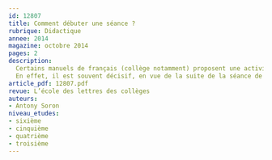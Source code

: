 ```yaml
---
id: 12807
title: Comment débuter une séance ?
rubrique: Didactique
annee: 2014
magazine: octobre 2014
pages: 2
description: 
  Certains manuels de français (collège notamment) proposent une activité de recherche préalable avant la lecture expliquée du texte. Cette recherche est articulée autour de divers objectifs en fonction des textes présentés à la classe – lexical, historique, géographique voire biographique.
  En effet, il est souvent décisif, en vue de la suite de la séance de littérature, que les élèves situent voire concrétisent préalablement le texte « à découvrir ». « Ancrage », « contextualisation » demeurent par là même les maîtres-mots de l’entrée dans la séance...
article_pdf: 12807.pdf
revue: L’école des lettres des collèges
auteurs:
- Antony Soron
niveau_etudes:
- sixième
- cinquième
- quatrième
- troisième
---
```

